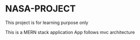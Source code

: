 # NASA-PROJECT

This project is for learning purpose only 

This is a MERN stack application
App follows mvc architecture 
